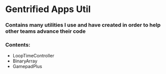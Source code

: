 # Gentrified Apps Util

### Contains many utilities I use and have created in order to help other teams advance their code

### Contents:

* LoopTimeController
* BinaryArray
* GamepadPlus

